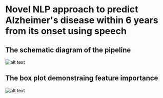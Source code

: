 # Novel NLP approach to predict Alzheimer's disease within 6 years from its onset using speech
## The schematic diagram of the pipeline
![alt text](https://github.com/samadamini/AD_prediction/blob/main/classification_pipeline.png?raw=true)
## The box plot demonstraing feature importance
![alt text](https://github.com/samadamini/AD_prediction/blob/main/feature_importance.png?raw=true)
